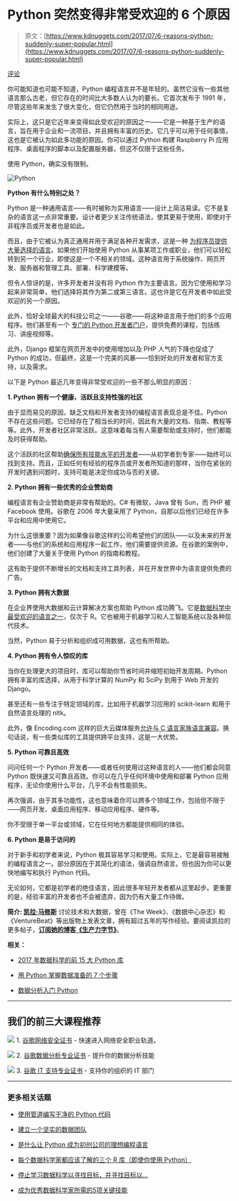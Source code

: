 # Python 突然变得非常受欢迎的 6 个原因

> 原文：[https://www.kdnuggets.com/2017/07/6-reasons-python-suddenly-super-popular.html](https://www.kdnuggets.com/2017/07/6-reasons-python-suddenly-super-popular.html)

[评论](#comments)

你可能知道也可能不知道，Python 编程语言并不是年轻的。虽然它没有一些其他语言那么古老，但它存在的时间比大多数人认为的要长。它首次发布于 1991 年，尽管这些年来发生了很大变化，但它仍然用于当时的相同用途。

实际上，这只是它近年来变得如此受欢迎的原因之一——它是一种基于生产的语言，旨在用于企业和一流项目，并且拥有丰富的历史。它几乎可以用于任何事情，这也是它被认为如此多功能的原因。你可以通过 Python 构建 Raspberry Pi 应用程序、桌面程序的脚本以及配置服务器，但这不仅限于这些任务。

使用 Python，确实没有限制。

![Python](../Images/27283ea3616968fb7071321afe354d09.png)

**Python 有什么特别之处？**

Python 是一种通用语言——有时被称为实用语言——设计上简洁易读。它不是复杂的语言这一点非常重要。设计者更少关注传统语法，使其更易于使用，即使对于非程序员或开发者也是如此。

而且，由于它被认为真正通用并用于满足各种开发需求，这是一种 [为程序员提供大量选择的语言](https://www.python.org/about/success/)。如果他们开始使用 Python 从事某项工作或职业，他们可以轻松转到另一个行业，即使这是一个不相关的领域。这种语言用于系统操作、网页开发、服务器和管理工具、部署、科学建模等。

但令人惊讶的是，许多开发者并没有将 Python 作为主要语言。因为它使用和学习起来非常简单，他们选择将其作为第二或第三语言。这也许是它在开发者中如此受欢迎的另一个原因。

此外，恰好全球最大的科技公司之一——谷歌——将这种语言用于他们的多个应用程序。他们甚至有一个 [专门的 Python 开发者门户](https://developers.google.com/edu/python/)，提供免费的课程，包括练习、讲座视频等。

此外，Django 框架在网页开发中的使用增加以及 PHP 人气的下降也促成了 Python 的成功，但最终，这是一个完美的风暴——恰到好处的开发者和官方支持，以及需求。

以下是 Python 最近几年变得非常受欢迎的一些不那么明显的原因：

**1\. Python 拥有一个健康、活跃且支持性强的社区**

由于显而易见的原因，缺乏文档和开发者支持的编程语言表现总是不佳。Python 不存在这些问题。它已经存在了相当长的时间，因此有大量的文档、指南、教程等等。此外，开发者社区非常活跃。这意味着每当有人需要帮助或支持时，他们都能及时获得帮助。

这个活跃的社区帮助[确保所有技能水平的开发者](https://www.fullstackpython.com/python-community.html)——从初学者到专家——始终可以找到支持。而且，正如任何有经验的程序员或开发者所知道的那样，当你在紧张的开发时遇到问题时，支持可能是决定你成功与否的关键。

**2\. Python 拥有一些优秀的企业赞助商**

编程语言有企业赞助商是非常有帮助的。C# 有微软，Java 曾有 Sun，而 PHP 被 Facebook 使用。谷歌在 2006 年大量采用了 Python，自那以后他们已经在许多平台和应用中使用它。

为什么这很重要？因为如果像谷歌这样的公司希望他们的团队——以及未来的开发者——与他们的系统和应用程序一起工作，他们需要提供资源。在谷歌的案例中，他们创建了大量关于使用 Python 的指南和教程。

这有助于提供不断增长的文档和支持工具列表，并在开发世界中为语言提供免费的广告。

**3\. Python 拥有大数据**

在企业界使用大数据和云计算解决方案也帮助 Python 成功腾飞。它是[数据科学中最受欢迎的语言之一](https://dzone.com/articles/which-are-the-popular-languages-for-data-science)，仅次于 R。它也被用于机器学习和人工智能系统以及各种现代技术。

当然，Python 易于分析和组织成可用数据，这也有所帮助。

**4\. Python 拥有令人惊叹的库**

当你在处理更大的项目时，库可以帮助你节省时间并缩短初始开发周期。Python 拥有丰富的库选择，从用于科学计算的 NumPy 和 SciPy 到用于 Web 开发的 Django。

甚至还有一些专注于特定领域的库，比如用于机器学习应用的 scikit-learn 和用于自然语言处理的 nltk。

此外，像 Encoding.com 这样的巨大云媒体服务[允许与 C 语言家族语言兼容](https://www.encoding.com/blog/2013/11/26/like-json-api-now-supports-json/)。换句话说，有一些类似库的工具提供跨平台支持，这是一大优势。

**5\. Python 可靠且高效**

问问任何一个 Python 开发者——或者任何使用过这种语言的人——他们都会同意 Python 既快速又可靠且高效。你可以在几乎任何环境中使用和部署 Python 应用程序，无论你使用什么平台，几乎不会有性能损失。

再次强调，由于其多功能性，这也意味着你可以跨多个领域工作，包括但不限于——网页开发、桌面应用程序、移动应用程序、硬件等。

你不受限于单一平台或领域，它在任何地方都能提供相同的体验。

**6\. Python 是易于访问的**

对于新手和初学者来说，Python 极其容易学习和使用。实际上，它是最容易接触的编程语言之一。部分原因在于其简化的语法，强调自然语言。但也因为你可以更快地编写和执行 Python 代码。

无论如何，它都是初学者的绝佳语言，因此很多年轻开发者都从这里起步。更重要的是，经验丰富的开发者也不会被遗弃，因为仍有大量工作待做。

**简介: [凯拉·马修斯](http://productivitybytes.com/subscribe-to-productivity-bytes/)** 讨论技术和大数据，曾在《The Week》、《数据中心杂志》和《VentureBeat》等出版物上发表文章，拥有超过五年的写作经验。要阅读凯拉的更多帖子，[**订阅她的博客《生产力字节》**](http://productivitybytes.com/subscribe-to-productivity-bytes/)。

**相关：**

+   [2017 年数据科学的前 15 大 Python 库](/2017/06/top-15-python-libraries-data-science.html)

+   [用 Python 掌握数据准备的 7 个步骤](/2017/06/7-steps-mastering-data-preparation-python.html)

+   [数据分析入门 Python]( /2017/07/getting-started-python-data-analysis.html)

* * *

## 我们的前三大课程推荐

![](../Images/0244c01ba9267c002ef39d4907e0b8fb.png) 1\. [谷歌网络安全证书](https://www.kdnuggets.com/google-cybersecurity) - 快速进入网络安全职业轨道。

![](../Images/e225c49c3c91745821c8c0368bf04711.png) 2\. [谷歌数据分析专业证书](https://www.kdnuggets.com/google-data-analytics) - 提升你的数据分析技能

![](../Images/0244c01ba9267c002ef39d4907e0b8fb.png) 3\. [谷歌 IT 支持专业证书](https://www.kdnuggets.com/google-itsupport) - 支持你的组织的 IT 部门

* * *

### 更多相关话题

+   [使用管道编写干净的 Python 代码](https://www.kdnuggets.com/2021/12/write-clean-python-code-pipes.html)

+   [建立一个坚实的数据团队](https://www.kdnuggets.com/2021/12/build-solid-data-team.html)

+   [是什么让 Python 成为初创公司的理想编程语言](https://www.kdnuggets.com/2021/12/makes-python-ideal-programming-language-startups.html)

+   [每个数据科学家都应该了解的三个 R 库（即使你使用 Python）](https://www.kdnuggets.com/2021/12/three-r-libraries-every-data-scientist-know-even-python.html)

+   [停止学习数据科学以寻找目标，并寻找目标以…](https://www.kdnuggets.com/2021/12/stop-learning-data-science-find-purpose.html)

+   [成为优秀数据科学家所需的5项关键技能](https://www.kdnuggets.com/2021/12/5-key-skills-needed-become-great-data-scientist.html)
